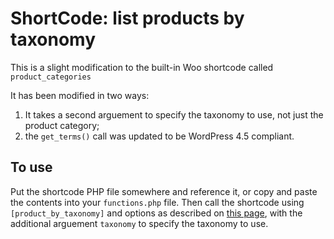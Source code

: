 # ShortCode: list products by taxonomy

This is a slight modification to the built-in Woo shortcode called `product_categories`

It has been modified in two ways:
1. It takes a second arguement to specify the taxonomy to use, not just the product category;
2. the `get_terms()` call was updated to be WordPress 4.5 compliant.


## To use
Put the shortcode PHP file somewhere and reference it, or copy and paste the contents into your `functions.php` file. Then call the shortcode using `[product_by_taxonomy]` and options as described on [this page](https://docs.woocommerce.com/document/woocommerce-shortcodes/#section-13), with the additional arguement `taxonomy` to specify the taxonomy to use.


